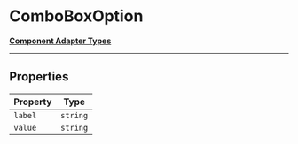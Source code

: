 # ComboBoxOption

[**Component Adapter Types**](component-inventory.md)

***

## Properties

| Property | Type |
| ------ | ------ |
| <a id="label"></a> `label` | `string` |
| <a id="value"></a> `value` | `string` |
